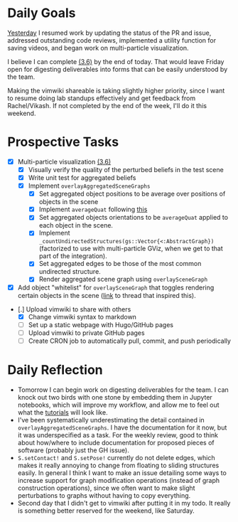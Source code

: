 # Daily Goals

[Yesterday](02-09-2020.md) I resumed work by updating the status of the PR and issue,
addressed outstanding code reviews, implemented a utility function for saving videos,
and began work on multi-particle visualization.

I believe I can complete [(3.6)](OverlaySceneGraphOnCameraImage#Deliverables.md) by the end of today. That would leave Friday open
for digesting deliverables into forms that can be easily understood by the team.

Making the vimwiki shareable is taking slightly higher priority, since I want
to resume doing lab standups effectively and get feedback from Rachel/Vikash.
If not completed by the end of the week, I'll do it this weekend.

# Prospective Tasks

* [X] Multi-particle visualization [(3.6)](OverlaySceneGraphOnCameraImage#Deliverables#Deliverables.md)
    * [X] Visually verify the quality of the perturbed beliefs in the test scene
    * [X] Write unit test for aggregated beliefs
    * [X] Implement `overlayAggregatedSceneGraphs`
        * [X] Set aggregated object positions to be average over positions of objects in the scene
        * [X] Implement `averageQuat` following [this](https://github.com/christophhagen/averaging-quaternions/blob/master/averageQuaternions.py)
        * [X] Set aggregated objects orientations to be `averageQuat` applied to each object in the scene.
        * [X] Implement `_countUndirectedStructures(gs::Vector{<:AbstractGraph})`
              (factorized to use with multi-particle GViz, when we get to
              that part of the integration).
        * [X] Set aggregated edges to be those of the most common undirected structure.
        * [X] Render aggregated scene graph using `overlaySceneGraph`
* [X] Add object "whitelist" for `overlaySceneGraph` that toggles rendering
      certain objects in the scene ([link](https://probcomp.slack.com/archives/CJWB46MME/p1597755372080200) to thread that inspired this).
* [.] Upload vimwiki to share with others
    * [X] Change vimwiki syntax to markdown
    * [ ] Set up a static webpage with Hugo/GitHub pages
    * [ ] Upload vimwiki to private GitHub pages
    * [ ] Create CRON job to automatically pull, commit, and push periodically

# Daily Reflection

* Tomorrow I can begin work on digesting deliverables for the team. I can knock
  out two birds with one stone by embedding them in Jupyter notebooks, which
  will improve my workflow, and allow me to feel out what the
  [tutorials](SceneGraphInferenceTutorialSequence.md) will look like.
* I've been systematically underestimating the detail contained in
  `overlayAggregatedSceneGraphs`. I have the documentation for it now, but it
  was underspecified as a task. For the weekly review, good to think about
  how/where to include documentation for proposed pieces of software (probably
  just the GH issue).
* `S.setContact!` and `S.setPose!` currently do not delete edges, which makes
  it really annoying to change from floating to sliding structures easily. In
  general I think I want to make an issue detailing some ways to increase
  support for graph modification operations (instead of graph construction
  operations), since we often want to make slight perturbations to graphs
  without having to copy everything.
* Second day that I didn't get to vimwiki after putting it in my todo. It
  really is something better reserved for the weekend, like Saturday.
